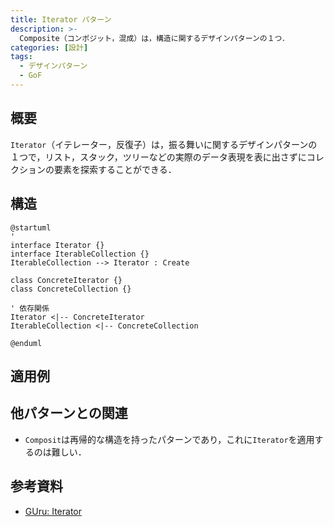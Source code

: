 ```yaml
---
title: Iterator パターン
description: >-
  Composite（コンポジット，混成）は，構造に関するデザインパターンの１つ．
categories: [設計]
tags:
  - デザインパターン
  - GoF
---
```


## 概要

`Iterator`（イテレーター，反復子）は，振る舞いに関するデザインパターンの１つで，リスト，スタック，ツリーなどの実際のデータ表現を表に出さずにコレクションの要素を探索することができる．

## 構造

```puml
@startuml
'
interface Iterator {}
interface IterableCollection {}
IterableCollection --> Iterator : Create

class ConcreteIterator {}
class ConcreteCollection {}

' 依存関係
Iterator <|-- ConcreteIterator
IterableCollection <|-- ConcreteCollection

@enduml
```

## 適用例


## 他パターンとの関連

- `Composit`は再帰的な構造を持ったパターンであり，これに`Iterator`を適用するのは難しい．


## 参考資料
- [GUru: Iterator](https://refactoring.guru/ja/design-patterns/iterator)